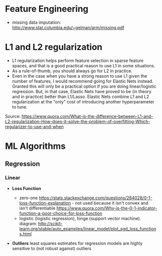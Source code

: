 # Feature Engineering

- missing data imputation: http://www.stat.columbia.edu/~gelman/arm/missing.pdf

# L1 and L2 regularization

- L1 regularization helps perform feature selection in sparse feature spaces, and that is a good practical reason to use L1 in some situations.
- As a rule-of-thumb, you should always go for L2 in practice.
- Even in the case when you have a strong reason to use L1 given the number of features, I would recommend going for Elastic Nets instead. Granted this will only be a practical option if you are doing linear/logistic regression. But, in that case, Elastic Nets have proved to be (in theory and in practice) better than L1/Lasso. Elastic Nets combine L1 and L2 regularization at the "only" cost of introducing another hyperparameter to tune.

Source: https://www.quora.com/What-is-the-difference-between-L1-and-L2-regularization-How-does-it-solve-the-problem-of-overfitting-Which-regularizer-to-use-and-when

# ML Algorithms

## Regression

### Linear

 - **Loss Function** 
   - zero-one https://stats.stackexchange.com/questions/284028/0-1-loss-function-explanation - not used because it isn't convex and isn't differentiable https://www.quora.com/Why-is-the-0-1-indicator-function-a-poor-choice-for-loss-function
   - logistic (logistic regression), hinge (support vector machine). diagram: http://scikit-learn.org/stable/auto_examples/linear_model/plot_sgd_loss_functions.html

 - **Outliers** least squares estimates for regression models are highly sensitive to (not robust against) outliers


